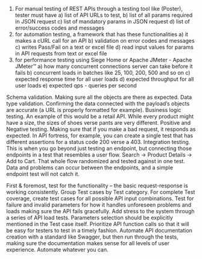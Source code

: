 

1. For manual testing of REST APIs through a testing tool like (Poster), tester must have
a) list of API URLs to test,
b) list of all params required in JSON request
c) list of mandatory params in JSON request
d) list of error/success codes and messages
2. for automation testing, a framework that has these functionalities
a) it makes a cURL call for an API
b) validation on error codes and messages
c) writes Pass/Fail on a text or excel file
d) read input values for params in API requests from text or excel file
3. for performance testing using Siege Home or Apache JMeter - Apache JMeter™
a) how many concurrent connections server can take before it fails
b) concurrent loads in batches like 25, 100, 200, 500 and so on
c) expected response time for all user loads
d) expected throughput for all user loads
e) expected qps - queries per second


Schema validation. Making sure all the objects are there as expected.
Data type validation. Confirming the data connected with the payload’s objects are accurate (a URL is properly formatted for example).
Business logic testing. An example of this would be a retail API. While every product might have a size, the sizes of shoes verse pants are very different.
Positive and Negative testing. Making sure that if you make a bad request, it responds as expected. In API fortress, for example, you can create a single test that has different assertions for a status code 200 verse a 403.
Integration testing. This is when you go beyond just testing an endpoint, but connecting those endpoints in a test that resembles a user flow. Search -> Product Details -> Add to Cart. That whole flow randomized and tested against in one test. Data and problems can occur between the endpoints, and a simple endpoint test will not catch it.

First & foremost, test for the functionality – the basic request-response is working consistently.
Group Test cases by Test category.
For complete Test coverage, create test cases for all possible API input combinations.
Test for failure and invalid parameters for how it handles unforeseen problems and loads making sure the API fails gracefully.
Add stress to the system through a series of API load tests.
Parameters selection should be explicitly mentioned in the Test case itself.
Prioritize API function calls so that it will be easy for testers to test in a timely fashion.
Automate API documentation creation with a standard like Swagger, but then run through the tests, making sure the documentation makes sense for all levels of user experience.
Automate whatever you can.
